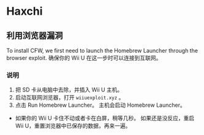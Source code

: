 # Haxchi

## 利用浏览器漏洞

To install CFW, we first need to launch the Homebrew Launcher through the browser exploit. 确保你的 Wii U 在这一步时可以连接到互联网。

### 说明

1. 把 SD 卡从电脑中去除，并插入 Wii U 主机。
1. 启动互联网浏览器，打开 `wiiuexploit.xyz` 。
1. 点击 Run Homebrew Launcher。 主机会启动 Homebrew Launcher。
 - 如果你的 Wii U 卡住不动或者卡在白屏，稍等几秒。 如果还是没反应，重启 Wii U，重置浏览器中已保存的数据，再来一遍。